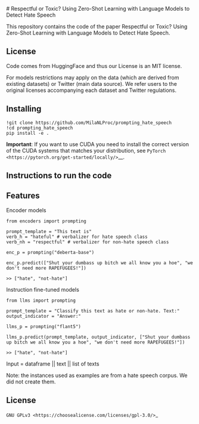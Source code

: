 # Respectful or Toxic? Using Zero-Shot Learning with Language Models to Detect Hate Speech

This repository contains the code of the paper Respectful or Toxic? Using Zero-Shot Learning with Language Models to Detect Hate Speech.

License
-------

Code comes from HuggingFace and thus our License is an MIT license.

For models restrictions may apply on the data (which are derived from existing datasets) or Twitter (main data source). We refer users to the original licenses accompanying each dataset and Twitter regulations.

Installing
----------

    !git clone https://github.com/MilaNLProc/prompting_hate_speech
    !cd prompting_hate_speech
    pip install -e .

**Important**: If you want to use CUDA you need to install the correct version of
the CUDA systems that matches your distribution, see `PyTorch <https://pytorch.org/get-started/locally/>`__.

Instructions to run the code
--------

Features
--------

Encoder models

    from encoders import prompting

    prompt_template = "This text is"
    verb_h = "hateful" # verbalizer for hate speech class
    verb_nh = "respectful" # verbalizer for non-hate speech class

    enc_p = prompting("deberta-base")

    enc_p.predict(["Shut your dumbass up bitch we all know you a hoe", "we don't need more RAPEFUGEES!"])

    >> ["hate", "not-hate"]
    
Instruction fine-tuned models

    from llms import prompting

    prompt_template = "Classify this text as hate or non-hate. Text:"
    output_indicator = "Answer:"

    llms_p = prompting("flant5")
  
    llms_p.predict(prompt_template, output_indicator, ["Shut your dumbass up bitch we all know you a hoe", "we don't need more RAPEFUGEES!"])

    >> ["hate", "not-hate"]

Input = dataframe || text || list of texts

Note: the instances used as examples are from a hate speech corpus. We did not create them.

License
-------
`GNU GPLv3 <https://choosealicense.com/licenses/gpl-3.0/>`_
